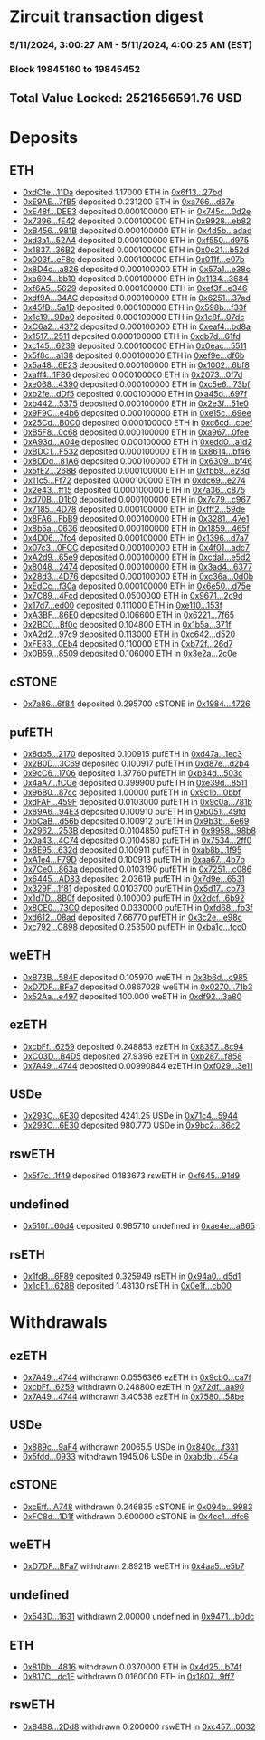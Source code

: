 # Zircuit transaction digest
### 5/11/2024, 3:00:27 AM - 5/11/2024, 4:00:25 AM (EST)
### Block 19845160 to 19845452

## Total Value Locked: 2521656591.76 USD

# Deposits
## ETH
- [0xdC1e...11Da](https://etherscan.io/address/0xdC1e4d4ec2C6c486a2DA817C8256D3379EEA11Da) deposited 1.17000 ETH in [0x6f13...27bd](https://etherscan.io/tx/0xdC1e4d4ec2C6c486a2DA817C8256D3379EEA11Da)
- [0xE9AE...7fB5](https://etherscan.io/address/0xE9AE9e60AE86844f8ff7562769415c9F448e7fB5) deposited 0.231200 ETH in [0xa766...d67e](https://etherscan.io/tx/0xE9AE9e60AE86844f8ff7562769415c9F448e7fB5)
- [0xE48f...DEE3](https://etherscan.io/address/0xE48f8a7245e30Cd6B52C20281703382d5b0aDEE3) deposited 0.000100000 ETH in [0x745c...0d2e](https://etherscan.io/tx/0xE48f8a7245e30Cd6B52C20281703382d5b0aDEE3)
- [0x7396...fE42](https://etherscan.io/address/0x73961C663Bf6A68c2Ba8Fd820cCe80bAc5cafE42) deposited 0.000100000 ETH in [0x9928...eb82](https://etherscan.io/tx/0x73961C663Bf6A68c2Ba8Fd820cCe80bAc5cafE42)
- [0xB456...981B](https://etherscan.io/address/0xB45694cDBa00F9BF14Bfc488234688AC57D2981B) deposited 0.000100000 ETH in [0x4d5b...adad](https://etherscan.io/tx/0xB45694cDBa00F9BF14Bfc488234688AC57D2981B)
- [0xd3a1...52A4](https://etherscan.io/address/0xd3a1f8Ab7Af826e778a26CE4350542FD76E052A4) deposited 0.000100000 ETH in [0xf550...d975](https://etherscan.io/tx/0xd3a1f8Ab7Af826e778a26CE4350542FD76E052A4)
- [0x1837...36B2](https://etherscan.io/address/0x1837E738a49b017357b55AB6Ec936f93102336B2) deposited 0.000100000 ETH in [0x0c21...b52d](https://etherscan.io/tx/0x1837E738a49b017357b55AB6Ec936f93102336B2)
- [0x003f...eF8c](https://etherscan.io/address/0x003f5f040b9E7AA0C0159bDcedF6a32e8983eF8c) deposited 0.000100000 ETH in [0x011f...e07b](https://etherscan.io/tx/0x003f5f040b9E7AA0C0159bDcedF6a32e8983eF8c)
- [0x8D4c...a826](https://etherscan.io/address/0x8D4cf953F4Af1551348D21cE8dFFdc20Cb5Ca826) deposited 0.000100000 ETH in [0x57a1...e38c](https://etherscan.io/tx/0x8D4cf953F4Af1551348D21cE8dFFdc20Cb5Ca826)
- [0xa694...bb10](https://etherscan.io/address/0xa69469a956dcCB0AC26CEfa6F3350eeA74F4bb10) deposited 0.000100000 ETH in [0x1134...3684](https://etherscan.io/tx/0xa69469a956dcCB0AC26CEfa6F3350eeA74F4bb10)
- [0xf6A5...5629](https://etherscan.io/address/0xf6A58439D981d844aA096436B05ACf69e70B5629) deposited 0.000100000 ETH in [0xef3f...e346](https://etherscan.io/tx/0xf6A58439D981d844aA096436B05ACf69e70B5629)
- [0xdf9A...34AC](https://etherscan.io/address/0xdf9AfBfD246c177B4Bd71721B81E9b843bb434AC) deposited 0.000100000 ETH in [0x6251...37ad](https://etherscan.io/tx/0xdf9AfBfD246c177B4Bd71721B81E9b843bb434AC)
- [0x45fB...5a1D](https://etherscan.io/address/0x45fBBddb278b7daA803B7b93e4F0ba074F8E5a1D) deposited 0.000100000 ETH in [0x598b...f33f](https://etherscan.io/tx/0x45fBBddb278b7daA803B7b93e4F0ba074F8E5a1D)
- [0x1c19...9Da0](https://etherscan.io/address/0x1c1954674cdA5047fc746290297727F54a959Da0) deposited 0.000100000 ETH in [0x1c8f...07dc](https://etherscan.io/tx/0x1c1954674cdA5047fc746290297727F54a959Da0)
- [0xC6a2...4372](https://etherscan.io/address/0xC6a27E7646bc5Bb9a3786B488399DA14F8304372) deposited 0.000100000 ETH in [0xeaf4...bd8a](https://etherscan.io/tx/0xC6a27E7646bc5Bb9a3786B488399DA14F8304372)
- [0x1517...2511](https://etherscan.io/address/0x151715731D8874929A8e01B1764AD5735A192511) deposited 0.000100000 ETH in [0xdb7d...61fd](https://etherscan.io/tx/0x151715731D8874929A8e01B1764AD5735A192511)
- [0xc145...6239](https://etherscan.io/address/0xc1453a1b6D060C15957afdb20bAaAb28Fc546239) deposited 0.000100000 ETH in [0x0eac...5511](https://etherscan.io/tx/0xc1453a1b6D060C15957afdb20bAaAb28Fc546239)
- [0x5f8c...a138](https://etherscan.io/address/0x5f8c0F01c3EaB9C03B65Eb3A22F2FeCE7Ca2a138) deposited 0.000100000 ETH in [0xef9e...df6b](https://etherscan.io/tx/0x5f8c0F01c3EaB9C03B65Eb3A22F2FeCE7Ca2a138)
- [0x5a48...6E23](https://etherscan.io/address/0x5a48Cd40cB018d7f56ddE8f6ECB8788f60A06E23) deposited 0.000100000 ETH in [0x1002...6bf8](https://etherscan.io/tx/0x5a48Cd40cB018d7f56ddE8f6ECB8788f60A06E23)
- [0xaff4...1F86](https://etherscan.io/address/0xaff47b8b6C79b7BaA4E216402d0bAAbE871D1F86) deposited 0.000100000 ETH in [0x2073...0f7d](https://etherscan.io/tx/0xaff47b8b6C79b7BaA4E216402d0bAAbE871D1F86)
- [0xe068...4390](https://etherscan.io/address/0xe068FFE32fae739Fb1800a567162321bB2444390) deposited 0.000100000 ETH in [0xc5e6...73bf](https://etherscan.io/tx/0xe068FFE32fae739Fb1800a567162321bB2444390)
- [0xb2fe...dDf5](https://etherscan.io/address/0xb2fefa996AC2B8BAF87949504c25E819f726dDf5) deposited 0.000100000 ETH in [0xa45d...697f](https://etherscan.io/tx/0xb2fefa996AC2B8BAF87949504c25E819f726dDf5)
- [0xb442...5375](https://etherscan.io/address/0xb44293e28352d5D2f9c0A958221cDfEA0FEF5375) deposited 0.000100000 ETH in [0x2e3f...51e0](https://etherscan.io/tx/0xb44293e28352d5D2f9c0A958221cDfEA0FEF5375)
- [0x9F9C...e4b6](https://etherscan.io/address/0x9F9C10Ca3d2523A59cd1c201489557c0055ce4b6) deposited 0.000100000 ETH in [0xe15c...69ee](https://etherscan.io/tx/0x9F9C10Ca3d2523A59cd1c201489557c0055ce4b6)
- [0x25Cd...B0C0](https://etherscan.io/address/0x25Cd0A023BbAdB8Cea087D5758feB06d1224B0C0) deposited 0.000100000 ETH in [0xc6cd...cbef](https://etherscan.io/tx/0x25Cd0A023BbAdB8Cea087D5758feB06d1224B0C0)
- [0xB5F8...0c68](https://etherscan.io/address/0xB5F860cB0Cd98e18f2e887273198B371D2AF0c68) deposited 0.000100000 ETH in [0xa967...0fee](https://etherscan.io/tx/0xB5F860cB0Cd98e18f2e887273198B371D2AF0c68)
- [0xA93d...A04e](https://etherscan.io/address/0xA93d82272493DE6c5040f6b718759A63ceD1A04e) deposited 0.000100000 ETH in [0xedd0...a1d2](https://etherscan.io/tx/0xA93d82272493DE6c5040f6b718759A63ceD1A04e)
- [0xBDC1...F532](https://etherscan.io/address/0xBDC154482f76D53Dd53f9EBc944165c9eabbF532) deposited 0.000100000 ETH in [0x8614...bf46](https://etherscan.io/tx/0xBDC154482f76D53Dd53f9EBc944165c9eabbF532)
- [0x8DDd...81A6](https://etherscan.io/address/0x8DDd9091A85E2B91b2d4A6B8D21A8f4E974F81A6) deposited 0.000100000 ETH in [0x6309...bf46](https://etherscan.io/tx/0x8DDd9091A85E2B91b2d4A6B8D21A8f4E974F81A6)
- [0x5fE2...268B](https://etherscan.io/address/0x5fE2F7C6B8d9E8970F00e8d22a83B6Dee964268B) deposited 0.000100000 ETH in [0xfbb9...e28d](https://etherscan.io/tx/0x5fE2F7C6B8d9E8970F00e8d22a83B6Dee964268B)
- [0x11c5...Ff72](https://etherscan.io/address/0x11c5d6a3BE6d176045D88D261B87ee74A2bbFf72) deposited 0.000100000 ETH in [0xdc69...e274](https://etherscan.io/tx/0x11c5d6a3BE6d176045D88D261B87ee74A2bbFf72)
- [0x2e43...ff15](https://etherscan.io/address/0x2e4314cEAB8B6b74f6073ace182f4c91D757ff15) deposited 0.000100000 ETH in [0x7a36...c875](https://etherscan.io/tx/0x2e4314cEAB8B6b74f6073ace182f4c91D757ff15)
- [0xd70B...D1b0](https://etherscan.io/address/0xd70B60d33e947b4b6DCA114582B5F3b72bA0D1b0) deposited 0.000100000 ETH in [0x7c79...c967](https://etherscan.io/tx/0xd70B60d33e947b4b6DCA114582B5F3b72bA0D1b0)
- [0x7185...4D78](https://etherscan.io/address/0x7185c7ebCd640EFe1Ba20037AC8adBaEcBDc4D78) deposited 0.000100000 ETH in [0xfff2...59de](https://etherscan.io/tx/0x7185c7ebCd640EFe1Ba20037AC8adBaEcBDc4D78)
- [0x8FA6...FbB9](https://etherscan.io/address/0x8FA6333F508C04FCf421047F841bCD8Ba00CFbB9) deposited 0.000100000 ETH in [0x3281...47e1](https://etherscan.io/tx/0x8FA6333F508C04FCf421047F841bCD8Ba00CFbB9)
- [0x8b5a...0636](https://etherscan.io/address/0x8b5aeeC1f60400432042DC3dF89a7f92f0e70636) deposited 0.000100000 ETH in [0x1859...465f](https://etherscan.io/tx/0x8b5aeeC1f60400432042DC3dF89a7f92f0e70636)
- [0x4D06...7fc4](https://etherscan.io/address/0x4D06Da856A62Ae22EaF86aE4Ad0513e75Ea97fc4) deposited 0.000100000 ETH in [0x1396...d7a7](https://etherscan.io/tx/0x4D06Da856A62Ae22EaF86aE4Ad0513e75Ea97fc4)
- [0x07c3...0FCC](https://etherscan.io/address/0x07c37a6b3b502Ba471D9F5D1FB128e13aaCE0FCC) deposited 0.000100000 ETH in [0x4f01...adc7](https://etherscan.io/tx/0x07c37a6b3b502Ba471D9F5D1FB128e13aaCE0FCC)
- [0xA2d9...65e9](https://etherscan.io/address/0xA2d94Bece695E5D760776F26CbC52dD2f13365e9) deposited 0.000100000 ETH in [0xcda1...e5d2](https://etherscan.io/tx/0xA2d94Bece695E5D760776F26CbC52dD2f13365e9)
- [0x8048...2474](https://etherscan.io/address/0x80486E3B1aE7D3D715909007091256f26cD82474) deposited 0.000100000 ETH in [0x3ad4...6377](https://etherscan.io/tx/0x80486E3B1aE7D3D715909007091256f26cD82474)
- [0x28d3...4D76](https://etherscan.io/address/0x28d37b72EdEE4CA7ac843d09Ad0081Ad32824D76) deposited 0.000100000 ETH in [0xc36a...0d0b](https://etherscan.io/tx/0x28d37b72EdEE4CA7ac843d09Ad0081Ad32824D76)
- [0xEdCc...f30a](https://etherscan.io/address/0xEdCc8B53e4d39f078f47b0b1fd1e71E45fA4f30a) deposited 0.000100000 ETH in [0x6e50...d75e](https://etherscan.io/tx/0xEdCc8B53e4d39f078f47b0b1fd1e71E45fA4f30a)
- [0x7C89...4Fcd](https://etherscan.io/address/0x7C89e30055Afbd0f004146bAa4BF0708A0d74Fcd) deposited 0.0500000 ETH in [0x9671...2c9d](https://etherscan.io/tx/0x7C89e30055Afbd0f004146bAa4BF0708A0d74Fcd)
- [0x17d7...ed00](https://etherscan.io/address/0x17d76a2aa1F2a21057DDa7c3034aa786471ded00) deposited 0.111000 ETH in [0xe110...153f](https://etherscan.io/tx/0x17d76a2aa1F2a21057DDa7c3034aa786471ded00)
- [0xA3BF...86E0](https://etherscan.io/address/0xA3BF9c1bF6068773fB23FC56FeDA578A783486E0) deposited 0.106600 ETH in [0x6221...7f65](https://etherscan.io/tx/0xA3BF9c1bF6068773fB23FC56FeDA578A783486E0)
- [0x2BC0...Bf0c](https://etherscan.io/address/0x2BC08AF859Fe1fb24F12481a88f7f2d33d45Bf0c) deposited 0.104800 ETH in [0x1b5a...371f](https://etherscan.io/tx/0x2BC08AF859Fe1fb24F12481a88f7f2d33d45Bf0c)
- [0xA2d2...97c9](https://etherscan.io/address/0xA2d23712Fda1B04c06ebd3171F1ac443F8B897c9) deposited 0.113000 ETH in [0xc642...d520](https://etherscan.io/tx/0xA2d23712Fda1B04c06ebd3171F1ac443F8B897c9)
- [0xFE83...0Eb4](https://etherscan.io/address/0xFE83b8Ce25096B06BE4648292271523764950Eb4) deposited 0.110000 ETH in [0xb72f...26d7](https://etherscan.io/tx/0xFE83b8Ce25096B06BE4648292271523764950Eb4)
- [0x0B59...8509](https://etherscan.io/address/0x0B59fa49b4f57932B9B4C7D51772A8a1428D8509) deposited 0.106000 ETH in [0x3e2a...2c0e](https://etherscan.io/tx/0x0B59fa49b4f57932B9B4C7D51772A8a1428D8509)
## cSTONE
- [0x7a86...6f84](https://etherscan.io/address/0x7a86333c9A11a07cF70E6Ed6D086978DA6106f84) deposited 0.295700 cSTONE in [0x1984...4726](https://etherscan.io/tx/0x7a86333c9A11a07cF70E6Ed6D086978DA6106f84)
## pufETH
- [0x8db5...2170](https://etherscan.io/address/0x8db5A0E7D8666C4B65b2070B9c03f03c0a3F2170) deposited 0.100915 pufETH in [0xd47a...1ec3](https://etherscan.io/tx/0x8db5A0E7D8666C4B65b2070B9c03f03c0a3F2170)
- [0x2B0D...3C69](https://etherscan.io/address/0x2B0D3b4c2D6deB66f32E1E51f989CAfc3CCE3C69) deposited 0.100917 pufETH in [0xd87e...d2b4](https://etherscan.io/tx/0x2B0D3b4c2D6deB66f32E1E51f989CAfc3CCE3C69)
- [0x9cC6...1706](https://etherscan.io/address/0x9cC6008292c74526912e3a0B275CE2402C0A1706) deposited 1.37760 pufETH in [0xb34d...503c](https://etherscan.io/tx/0x9cC6008292c74526912e3a0B275CE2402C0A1706)
- [0x4aA7...fCCe](https://etherscan.io/address/0x4aA76De68b2C73087bba7E31F3936d520347fCCe) deposited 0.399900 pufETH in [0xe39d...8511](https://etherscan.io/tx/0x4aA76De68b2C73087bba7E31F3936d520347fCCe)
- [0x96B0...87cc](https://etherscan.io/address/0x96B0060f2A45E7b9D4a56348f1042b06B7fd87cc) deposited 1.00000 pufETH in [0x9c1b...0bbf](https://etherscan.io/tx/0x96B0060f2A45E7b9D4a56348f1042b06B7fd87cc)
- [0xdFAF...459F](https://etherscan.io/address/0xdFAF15F566c4c775B3BD273b85F2c1175da8459F) deposited 0.0103000 pufETH in [0x9c0a...781b](https://etherscan.io/tx/0xdFAF15F566c4c775B3BD273b85F2c1175da8459F)
- [0x89A6...94E3](https://etherscan.io/address/0x89A690596E4035720423c181b467d00d45Db94E3) deposited 0.100910 pufETH in [0xb051...49fd](https://etherscan.io/tx/0x89A690596E4035720423c181b467d00d45Db94E3)
- [0xbCaB...d56b](https://etherscan.io/address/0xbCaBF546d840FEC356424d1739371BeF497Dd56b) deposited 0.100912 pufETH in [0x9b3b...6e69](https://etherscan.io/tx/0xbCaBF546d840FEC356424d1739371BeF497Dd56b)
- [0x2962...253B](https://etherscan.io/address/0x2962CD1a5be037caE1E64818EdC5c033Ec94253B) deposited 0.0104850 pufETH in [0x9958...98b8](https://etherscan.io/tx/0x2962CD1a5be037caE1E64818EdC5c033Ec94253B)
- [0x0a43...4C74](https://etherscan.io/address/0x0a4355EFA9075a4C25140ab52E7E518c60974C74) deposited 0.0104580 pufETH in [0x7534...2ff0](https://etherscan.io/tx/0x0a4355EFA9075a4C25140ab52E7E518c60974C74)
- [0x8E95...632d](https://etherscan.io/address/0x8E9578e29214d33E36c0e81F8f42678c9669632d) deposited 0.100911 pufETH in [0xab8b...1f95](https://etherscan.io/tx/0x8E9578e29214d33E36c0e81F8f42678c9669632d)
- [0xA1e4...F79D](https://etherscan.io/address/0xA1e44dd54aDAf7A016680023f1167f223287F79D) deposited 0.100913 pufETH in [0xaa67...4b7b](https://etherscan.io/tx/0xA1e44dd54aDAf7A016680023f1167f223287F79D)
- [0x7Ce0...863a](https://etherscan.io/address/0x7Ce01572F81eFe25DeEd6914cd84F88d7ED9863a) deposited 0.0103190 pufETH in [0x7251...c086](https://etherscan.io/tx/0x7Ce01572F81eFe25DeEd6914cd84F88d7ED9863a)
- [0x6445...AD83](https://etherscan.io/address/0x64450Fa10Dd92486936D9870705C1a3A0C44AD83) deposited 2.03619 pufETH in [0x7d9e...6531](https://etherscan.io/tx/0x64450Fa10Dd92486936D9870705C1a3A0C44AD83)
- [0x329F...1f81](https://etherscan.io/address/0x329FA56eFCDb73B1f40277A4e96758fD8B571f81) deposited 0.0103700 pufETH in [0x5d17...cb73](https://etherscan.io/tx/0x329FA56eFCDb73B1f40277A4e96758fD8B571f81)
- [0x1d7D...8B0f](https://etherscan.io/address/0x1d7Dc38859E04b0FA22eb443F8d7025fC22a8B0f) deposited 0.100000 pufETH in [0x2dcf...6b92](https://etherscan.io/tx/0x1d7Dc38859E04b0FA22eb443F8d7025fC22a8B0f)
- [0x8CE0...73C0](https://etherscan.io/address/0x8CE04EA26296Ced2aFF38A3001D9A2a982e273C0) deposited 0.0330000 pufETH in [0xfd68...fb3f](https://etherscan.io/tx/0x8CE04EA26296Ced2aFF38A3001D9A2a982e273C0)
- [0xd612...08ad](https://etherscan.io/address/0xd61218bdf95A048d15025C1A0F95DE37601E08ad) deposited 7.66770 pufETH in [0x3c2e...e98c](https://etherscan.io/tx/0xd61218bdf95A048d15025C1A0F95DE37601E08ad)
- [0xc792...C898](https://etherscan.io/address/0xc79204896376478B282c2659072e06a5CF37C898) deposited 0.253500 pufETH in [0xba1c...fcc0](https://etherscan.io/tx/0xc79204896376478B282c2659072e06a5CF37C898)
## weETH
- [0xB73B...584F](https://etherscan.io/address/0xB73B02Be0E166F60926BB7952F4957AE0928584F) deposited 0.105970 weETH in [0x3b6d...c985](https://etherscan.io/tx/0xB73B02Be0E166F60926BB7952F4957AE0928584F)
- [0xD7DF...BFa7](https://etherscan.io/address/0xD7DF7E085214743530afF339aFC420c7c720BFa7) deposited 0.0867028 weETH in [0x0270...71b3](https://etherscan.io/tx/0xD7DF7E085214743530afF339aFC420c7c720BFa7)
- [0x52Aa...e497](https://etherscan.io/address/0x52Aa899454998Be5b000Ad077a46Bbe360F4e497) deposited 100.000 weETH in [0xdf92...3a80](https://etherscan.io/tx/0x52Aa899454998Be5b000Ad077a46Bbe360F4e497)
## ezETH
- [0xcbFf...6259](https://etherscan.io/address/0xcbFfEfaa159A43Ff09a59Df9F4F83Db83C036259) deposited 0.248853 ezETH in [0x8357...8c94](https://etherscan.io/tx/0xcbFfEfaa159A43Ff09a59Df9F4F83Db83C036259)
- [0xC03D...B4D5](https://etherscan.io/address/0xC03D7825d2b3EC9D73D581802Ab49301C4EBB4D5) deposited 27.9396 ezETH in [0xb287...f858](https://etherscan.io/tx/0xC03D7825d2b3EC9D73D581802Ab49301C4EBB4D5)
- [0x7A49...4744](https://etherscan.io/address/0x7A493Be5c2ce014cD049Bf178a1ac0Db1B434744) deposited 0.00990844 ezETH in [0xf029...3e11](https://etherscan.io/tx/0x7A493Be5c2ce014cD049Bf178a1ac0Db1B434744)
## USDe
- [0x293C...6E30](https://etherscan.io/address/0x293C6937D8D82e05B01335F7B33FBA0c8e256E30) deposited 4241.25 USDe in [0x71c4...5944](https://etherscan.io/tx/0x293C6937D8D82e05B01335F7B33FBA0c8e256E30)
- [0x293C...6E30](https://etherscan.io/address/0x293C6937D8D82e05B01335F7B33FBA0c8e256E30) deposited 980.770 USDe in [0x9bc2...86c2](https://etherscan.io/tx/0x293C6937D8D82e05B01335F7B33FBA0c8e256E30)
## rswETH
- [0x5f7c...1f49](https://etherscan.io/address/0x5f7cF4E2C8CbA0556DD0D97F97C03Fde8b9f1f49) deposited 0.183673 rswETH in [0xf645...91d9](https://etherscan.io/tx/0x5f7cF4E2C8CbA0556DD0D97F97C03Fde8b9f1f49)
## undefined
- [0x510f...60d4](https://etherscan.io/address/0x510f2FD0a2a18E176eA3b1D7f75c34B0cE6860d4) deposited 0.985710 undefined in [0xae4e...a865](https://etherscan.io/tx/0x510f2FD0a2a18E176eA3b1D7f75c34B0cE6860d4)
## rsETH
- [0x1fd8...6F89](https://etherscan.io/address/0x1fd83FF1C120F7F958bf9a4FbB869ec39Eb46F89) deposited 0.325949 rsETH in [0x94a0...d5d1](https://etherscan.io/tx/0x1fd83FF1C120F7F958bf9a4FbB869ec39Eb46F89)
- [0x1cE1...628B](https://etherscan.io/address/0x1cE1Eb0578D00596919cD09a641Ab9F860Ce628B) deposited 1.48130 rsETH in [0x0e1f...cb00](https://etherscan.io/tx/0x1cE1Eb0578D00596919cD09a641Ab9F860Ce628B)
# Withdrawals
## ezETH
- [0x7A49...4744](https://etherscan.io/address/0x7A493Be5c2ce014cD049Bf178a1ac0Db1B434744) withdrawn 0.0556366 ezETH in [0x9cb0...ca7f](https://etherscan.io/tx/0x7A493Be5c2ce014cD049Bf178a1ac0Db1B434744)
- [0xcbFf...6259](https://etherscan.io/address/0xcbFfEfaa159A43Ff09a59Df9F4F83Db83C036259) withdrawn 0.248800 ezETH in [0x72df...aa90](https://etherscan.io/tx/0xcbFfEfaa159A43Ff09a59Df9F4F83Db83C036259)
- [0x7A49...4744](https://etherscan.io/address/0x7A493Be5c2ce014cD049Bf178a1ac0Db1B434744) withdrawn 3.40538 ezETH in [0x7580...58be](https://etherscan.io/tx/0x7A493Be5c2ce014cD049Bf178a1ac0Db1B434744)
## USDe
- [0x889c...9aF4](https://etherscan.io/address/0x889cC9bBce427da397453758f736aD634EC49aF4) withdrawn 20065.5 USDe in [0x840c...f331](https://etherscan.io/tx/0x889cC9bBce427da397453758f736aD634EC49aF4)
- [0x5fdd...0933](https://etherscan.io/address/0x5fddc730bD5420f26c0F5b15Be245ac11a030933) withdrawn 1945.06 USDe in [0xabdb...454a](https://etherscan.io/tx/0x5fddc730bD5420f26c0F5b15Be245ac11a030933)
## cSTONE
- [0xcEff...A748](https://etherscan.io/address/0xcEff2f9be555789A17f9b38d1BCC606a0a61A748) withdrawn 0.246835 cSTONE in [0x094b...9983](https://etherscan.io/tx/0xcEff2f9be555789A17f9b38d1BCC606a0a61A748)
- [0xFC8d...1D1f](https://etherscan.io/address/0xFC8dbf8FDb0Ad492498d999379c114daa5A01D1f) withdrawn 0.600000 cSTONE in [0x4cc1...dfc6](https://etherscan.io/tx/0xFC8dbf8FDb0Ad492498d999379c114daa5A01D1f)
## weETH
- [0xD7DF...BFa7](https://etherscan.io/address/0xD7DF7E085214743530afF339aFC420c7c720BFa7) withdrawn 2.89218 weETH in [0x4aa5...e5b7](https://etherscan.io/tx/0xD7DF7E085214743530afF339aFC420c7c720BFa7)
## undefined
- [0x543D...1631](https://etherscan.io/address/0x543Dcbd307f0726dad65E6083c2eD6853E911631) withdrawn 2.00000 undefined in [0x9471...b0dc](https://etherscan.io/tx/0x543Dcbd307f0726dad65E6083c2eD6853E911631)
## ETH
- [0x81Db...4816](https://etherscan.io/address/0x81Db74814E79690152F02B0016d107661ba04816) withdrawn 0.0370000 ETH in [0x4d25...b74f](https://etherscan.io/tx/0x81Db74814E79690152F02B0016d107661ba04816)
- [0x817C...dc1E](https://etherscan.io/address/0x817C626E217d275a88aef065606f4aAb5008dc1E) withdrawn 0.0160000 ETH in [0x1807...9ff7](https://etherscan.io/tx/0x817C626E217d275a88aef065606f4aAb5008dc1E)
## rswETH
- [0x8488...2Dd8](https://etherscan.io/address/0x8488cafeB3782313DA1ceA0c92856BC246012Dd8) withdrawn 0.200000 rswETH in [0xc457...0032](https://etherscan.io/tx/0x8488cafeB3782313DA1ceA0c92856BC246012Dd8)
